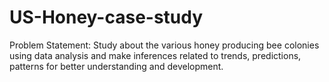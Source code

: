 # US-Honey-case-study

Problem Statement:
Study about the various honey producing bee colonies using data analysis and make inferences related to trends, predictions, patterns for better understanding and development.

